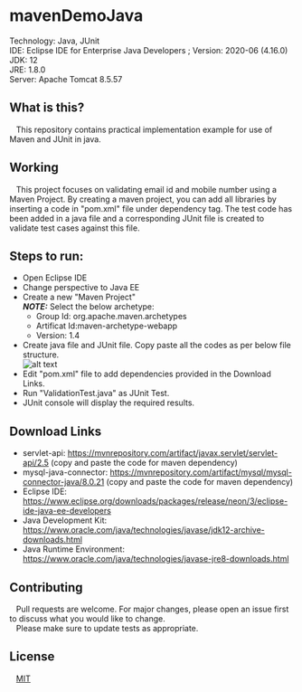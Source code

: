 # mavenDemoJava

Technology: Java, JUnit <br/>
IDE: Eclipse IDE for Enterprise Java Developers ; Version: 2020-06 (4.16.0) <br/>
JDK: 12 <br/>
JRE: 1.8.0 <br/>
Server: Apache Tomcat 8.5.57 <br/>

## What is this?
&nbsp;&nbsp; This repository contains practical implementation example for use of Maven and JUnit in java. <br/>

## Working
&nbsp;&nbsp; This project focuses on validating email id and mobile number using a Maven Project. By creating a maven project, you can add all libraries by inserting a code in "pom.xml" file under dependency tag. The test code has been added in a java file and a corresponding JUnit file is created to validate test cases against this file.

## Steps to run:
* Open Eclipse IDE <br/>
* Change perspective to Java EE <br/>
* Create a new "Maven Project" <br/>
**_NOTE:_** Select the below archetype: <br/>
  * Group Id: org.apache.maven.archetypes
  * Artificat Id:maven-archetype-webapp
  * Version: 1.4
* Create java file and JUnit file. Copy paste all the codes as per below file structure. <br/>
![alt text](https://github.com/kaustubhrao47/mavenDemoJava/blob/master/file-structure-maven-demo.jpg?raw=true) <br/>
* Edit "pom.xml" file to add dependencies provided in the Download Links.
* Run "ValidationTest.java" as JUnit Test.
* JUnit console will display the required results.

## Download Links
* servlet-api: https://mvnrepository.com/artifact/javax.servlet/servlet-api/2.5 (copy and paste the code for maven dependency)
* mysql-java-connector: https://mvnrepository.com/artifact/mysql/mysql-connector-java/8.0.21 (copy and paste the code for maven dependency)
* Eclipse IDE: https://www.eclipse.org/downloads/packages/release/neon/3/eclipse-ide-java-ee-developers
* Java Development Kit: https://www.oracle.com/java/technologies/javase/jdk12-archive-downloads.html
* Java Runtime Environment: https://www.oracle.com/java/technologies/javase-jre8-downloads.html

## Contributing
&nbsp;&nbsp; Pull requests are welcome. For major changes, please open an issue first to discuss what you would like to change. <br/>
&nbsp;&nbsp; Please make sure to update tests as appropriate.

## License
&nbsp;&nbsp; [MIT](https://choosealicense.com/licenses/mit/)
